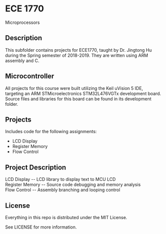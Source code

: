 # ECE 1770

Microprocessors

## Description

This subfolder contains projects for ECE1770, taught by Dr. Jingtong Hu during the Spring semester of 2018-2019. They are written using ARM assembly and C.

## Microcontroller

All projects for this course were built utilizing the Keil uVision 5 IDE, targeting an ARM STMicroelectronics STM32L476VGTx development board. Source files and libraries for this board can be found in its development folder.


## Projects

Includes code for the following assignments:

*   LCD Display
*   Register Memory
*   Flow Control

## Project Description

LCD Display -- LCD library to display text to MCU LCD <br />
Register Memory -- Source code debugging and memory analysis <br />
Flow Control -- Assembly branching and looping control <br />

## License

Everything in this repo is distributed under the MIT License.

See LICENSE for more information.
